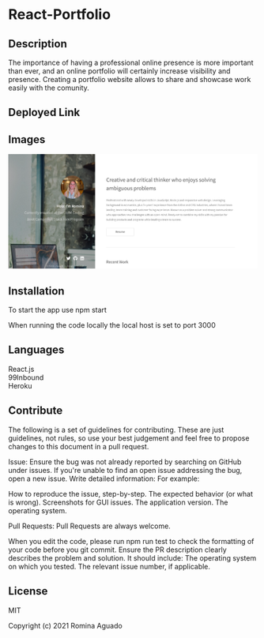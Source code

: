 # React-Portfolio

## Description

The importance of having a professional online presence is more important than ever, and an online portfolio will certainly increase visibility and presence.
Creating a portfolio website allows to share and showcase work easily with the comunity.

## Deployed Link

## Images

![](reactportfolio/src/images/DeployedPortfolio.png)

## Installation

To start the app use npm start

When running the code locally the local host is set to port 3000

## Languages

React.js <br>
99Inbound <br>
Heroku <br>

## Contribute

The following is a set of guidelines for contributing. These are just guidelines, not rules, so use your best judgement and feel free to propose changes to this document in a pull request.

Issue: Ensure the bug was not already reported by searching on GitHub under issues. If you're unable to find an open issue addressing the bug, open a new issue. Write detailed information: For example:

How to reproduce the issue, step-by-step. The expected behavior (or what is wrong). Screenshots for GUI issues. The application version. The operating system.

Pull Requests: Pull Requests are always welcome.

When you edit the code, please run npm run test to check the formatting of your code before you git commit. Ensure the PR description clearly describes the problem and solution. It should include: The operating system on which you tested. The relevant issue number, if applicable.

## License

MIT

Copyright (c) 2021 Romina Aguado

